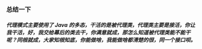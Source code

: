 
### 总结一下
##### 代理模式主要使用了 Java 的多态，干活的是被代理类，代理类主要是接活，你让我干活，好，我交给幕后的类去干，你满意就成，那怎么知道被代理类能不能干呢？同根就成，大家知根知底，你能做啥，我能做啥都清楚的很，同一个接口呗。 


